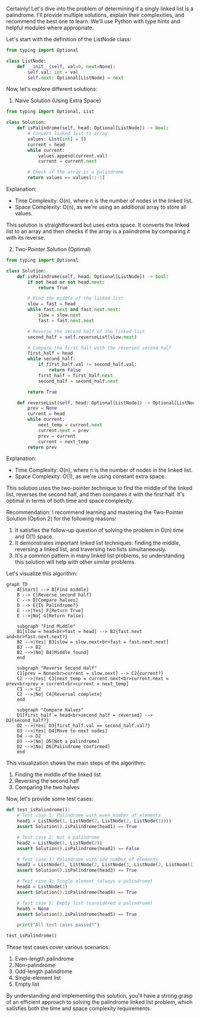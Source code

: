 Certainly! Let's dive into the problem of determining if a singly linked list is a palindrome. I'll provide multiple solutions, explain their complexities, and recommend the best one to learn. We'll use Python with type hints and helpful modules where appropriate.

Let's start with the definition of the ListNode class:

```python
from typing import Optional

class ListNode:
    def __init__(self, val=0, next=None):
        self.val: int = val
        self.next: Optional[ListNode] = next
```

Now, let's explore different solutions:

1. Naive Solution (Using Extra Space)

```python
from typing import Optional, List

class Solution:
    def isPalindrome(self, head: Optional[ListNode]) -> bool:
        # Convert linked list to array
        values: List[int] = []
        current = head
        while current:
            values.append(current.val)
            current = current.next

        # Check if the array is a palindrome
        return values == values[::-1]
```

Explanation:

- Time Complexity: O(n), where n is the number of nodes in the linked list.
- Space Complexity: O(n), as we're using an additional array to store all values.

This solution is straightforward but uses extra space. It converts the linked list to an array and then checks if the array is a palindrome by comparing it with its reverse.

2. Two-Pointer Solution (Optimal)

```python
from typing import Optional

class Solution:
    def isPalindrome(self, head: Optional[ListNode]) -> bool:
        if not head or not head.next:
            return True

        # Find the middle of the linked list
        slow = fast = head
        while fast.next and fast.next.next:
            slow = slow.next
            fast = fast.next.next

        # Reverse the second half of the linked list
        second_half = self.reverseList(slow.next)

        # Compare the first half with the reversed second half
        first_half = head
        while second_half:
            if first_half.val != second_half.val:
                return False
            first_half = first_half.next
            second_half = second_half.next

        return True

    def reverseList(self, head: Optional[ListNode]) -> Optional[ListNode]:
        prev = None
        current = head
        while current:
            next_temp = current.next
            current.next = prev
            prev = current
            current = next_temp
        return prev
```

Explanation:

- Time Complexity: O(n), where n is the number of nodes in the linked list.
- Space Complexity: O(1), as we're using constant extra space.

This solution uses the two-pointer technique to find the middle of the linked list, reverses the second half, and then compares it with the first half. It's optimal in terms of both time and space complexity.

Recommendation:
I recommend learning and mastering the Two-Pointer Solution (Option 2) for the following reasons:

1. It satisfies the follow-up question of solving the problem in O(n) time and O(1) space.
2. It demonstrates important linked list techniques: finding the middle, reversing a linked list, and traversing two lists simultaneously.
3. It's a common pattern in many linked list problems, so understanding this solution will help with other similar problems.

Let's visualize this algorithm:

```mermaid
graph TD
    A[Start] --> B[Find middle]
    B --> C[Reverse second half]
    C --> D[Compare halves]
    D --> E{Is Palindrome?}
    E -->|Yes| F[Return True]
    E -->|No| G[Return False]

    subgraph "Find Middle"
    B1[slow = head<br>fast = head] --> B2{fast.next and<br>fast.next.next?}
    B2 -->|Yes| B3[slow = slow.next<br>fast = fast.next.next]
    B3 --> B2
    B2 -->|No| B4[Middle found]
    end

    subgraph "Reverse Second Half"
    C1[prev = None<br>current = slow.next] --> C2{current?}
    C2 -->|Yes| C3[next_temp = current.next<br>current.next = prev<br>prev = current<br>current = next_temp]
    C3 --> C2
    C2 -->|No| C4[Reversal complete]
    end

    subgraph "Compare Halves"
    D1[first_half = head<br>second_half = reversed] --> D2{second_half?}
    D2 -->|Yes| D3{first_half.val == second_half.val?}
    D3 -->|Yes| D4[Move to next nodes]
    D4 --> D2
    D3 -->|No| D5[Not a palindrome]
    D2 -->|No| D6[Palindrome confirmed]
    end

```

This visualization shows the main steps of the algorithm:

1. Finding the middle of the linked list
2. Reversing the second half
3. Comparing the two halves

Now, let's provide some test cases:

```python
def test_isPalindrome():
    # Test case 1: Palindrome with even number of elements
    head1 = ListNode(1, ListNode(2, ListNode(2, ListNode(1))))
    assert Solution().isPalindrome(head1) == True

    # Test case 2: Not a palindrome
    head2 = ListNode(1, ListNode(2))
    assert Solution().isPalindrome(head2) == False

    # Test case 3: Palindrome with odd number of elements
    head3 = ListNode(1, ListNode(2, ListNode(3, ListNode(2, ListNode(1)))))
    assert Solution().isPalindrome(head3) == True

    # Test case 4: Single element (always a palindrome)
    head4 = ListNode(1)
    assert Solution().isPalindrome(head4) == True

    # Test case 5: Empty list (considered a palindrome)
    head5 = None
    assert Solution().isPalindrome(head5) == True

    print("All test cases passed!")

test_isPalindrome()
```

These test cases cover various scenarios:

1. Even-length palindrome
2. Non-palindrome
3. Odd-length palindrome
4. Single-element list
5. Empty list

By understanding and implementing this solution, you'll have a strong grasp of an efficient approach to solving the palindrome linked list problem, which satisfies both the time and space complexity requirements.
